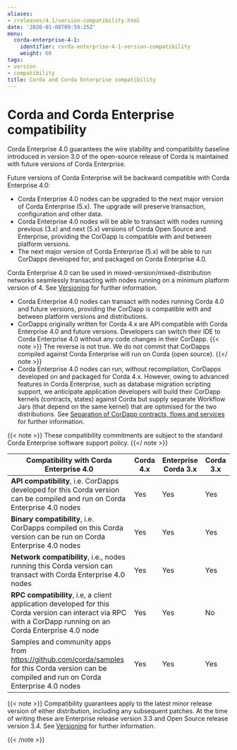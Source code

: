 ```yaml
---
aliases:
- /releases/4.1/version-compatibility.html
date: '2020-01-08T09:59:25Z'
menu:
  corda-enterprise-4-1:
    identifier: corda-enterprise-4-1-version-compatibility
    weight: 60
tags:
- version
- compatibility
title: Corda and Corda Enterprise compatibility
---
```



# Corda and Corda Enterprise compatibility

Corda Enterprise 4.0 guarantees the wire stability and compatibility baseline introduced in version 3.0 of the open-source release of Corda
is maintained with future versions of Corda Enterprise.

Future versions of Corda Enterprise will be backward compatible with Corda Enterprise 4.0:



* Corda Enterprise 4.0 nodes can be upgraded to the next major version of Corda Enterprise (5.x). The upgrade will preserve transaction, configuration and other data.
* Corda Enterprise 4.0 nodes will be able to transact with nodes running previous (3.x) and next (5.x) versions of Corda Open Source and Enterprise, providing the CorDapp is compatible with and between platform versions.
* The next major version of Corda Enterprise (5.x) will be able to run CorDapps developed for, and packaged on Corda Enterprise 4.0.

Corda Enterprise 4.0 can be used in mixed-version/mixed-distribution networks seamlessly transacting with nodes running on a minimum platform version of 4.
See [Versioning](versioning.md) for further information.



* Corda Enterprise 4.0 nodes can transact with nodes running Corda 4.0 and future versions, providing the CorDapp is compatible with and between platform versions and distributions.
* CorDapps originally written for Corda 4.x are API compatible with Corda Enterprise 4.0 and future versions. Developers can switch their IDE to Corda Enterprise 4.0 without any code changes in their CorDapp.
{{< note >}}
The reverse is not true. We do not commit that CorDapps compiled against Corda Enterprise will run on Corda (open source).
{{</ note >}}
* Corda Enterprise 4.0 nodes can run, without recompilation, CorDapps developed on and packaged for Corda 4.x. However, owing to advanced features in Corda Enterprise, such as database migration scripting support, we anticipate application developers will build their CorDapp kernels (contracts, states) against Corda but supply separate Workflow Jars (that depend on the same kernel) that are optimised for the two distributions. See [Separation of CorDapp contracts, flows and services](cordapp-build-systems.md#cordapp-separation-ref) for further information.

{{< note >}}
These compatibility commitments are subject to the standard Corda Enterprise software support policy.
{{</ note >}}


| Compatibility with Corda Enterprise 4.0|Corda 4.x|Enterprise Corda 3.x|Corda 3.x|
|-----------------------------------------|---------|------------------|--------------|
| **API compatibility**, i.e. CorDapps developed for this Corda version can be compiled and run on Corda Enterprise 4.0 nodes|Yes|Yes|Yes|
| **Binary compatibility**, i.e. CorDapps compiled on this Corda version can be run on Corda Enterprise 4.0 nodes|Yes|Yes|Yes|
| **Network compatibility**, i.e., nodes running this Corda version can transact with Corda Enterprise 4.0 nodes|Yes|Yes|Yes|
| **RPC compatibility**, i.e, a client application developed for this Corda version can interact via RPC with a CorDapp running on an Corda Enterprise 4.0 node|Yes|Yes|No|
| Samples and community apps from https://github.com/corda/samples for this Corda version can be compiled and run on Corda Enterprise 4.0 nodes|Yes|Yes|Yes|

{{< note >}}
Compatibility guarantees apply to the latest minor release version of either distribution, including any subsequent patches.
At the time of writing these are Enterprise release version 3.3 and Open Source release version 3.4.
See [Versioning](versioning.md) for further information.

{{< /note >}}
